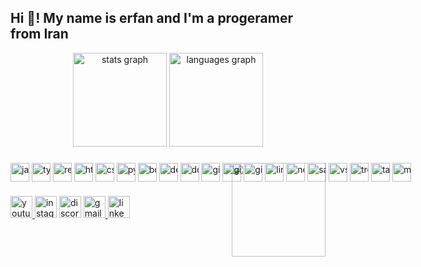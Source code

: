 <h2 align="left">Hi 👋! My name is erfan and I'm a progeramer from Iran</h2>

<div align="center">
  <img src="https://github-readme-stats.vercel.app/api?username=maurodesouza&hide_title=false&hide_rank=false&show_icons=true&include_all_commits=true&count_private=true&disable_animations=false&theme=dracula&locale=en&hide_border=false" height="150" alt="stats graph"  />
  <img src="https://github-readme-stats.vercel.app/api/top-langs?username=maurodesouza&locale=en&hide_title=false&layout=compact&card_width=320&langs_count=5&theme=dracula&hide_border=false" height="150" alt="languages graph"  />
</div>

### <img align="right" height="150" src="https://media4.giphy.com/media/v1.Y2lkPTc5MGI3NjExN2ZpZGhuamdta3R4b2k5M3l2YWJuY2pseWMzdXk2emlpeGR3bHA4MiZlcD12MV9pbnRlcm5hbF9naWZfYnlfaWQmY3Q9Zw/bGgsc5mWoryfgKBx1u/giphy.gif" />

<p align="left" style="white-space:nowrap;">
  <img src="https://cdn.jsdelivr.net/gh/devicons/devicon/icons/javascript/javascript-original.svg" height="30" alt="javascript logo" style="display:inline-block;margin:0;padding:0;vertical-align:middle;" />
  <img src="https://cdn.jsdelivr.net/gh/devicons/devicon/icons/typescript/typescript-original.svg" height="30" alt="typescript logo" style="display:inline-block;margin:0;padding:0;vertical-align:middle;" />
  <img src="https://cdn.jsdelivr.net/gh/devicons/devicon/icons/react/react-original.svg" height="30" alt="react logo" style="display:inline-block;margin:0;padding:0;vertical-align:middle;" />
  <img src="https://cdn.jsdelivr.net/gh/devicons/devicon/icons/html5/html5-original.svg" height="30" alt="html5 logo" style="display:inline-block;margin:0;padding:0;vertical-align:middle;" />
  <img src="https://cdn.jsdelivr.net/gh/devicons/devicon/icons/css3/css3-original.svg" height="30" alt="css3 logo" style="display:inline-block;margin:0;padding:0;vertical-align:middle;" />
  <img src="https://cdn.jsdelivr.net/gh/devicons/devicon/icons/python/python-original.svg" height="30" alt="python logo" style="display:inline-block;margin:0;padding:0;vertical-align:middle;" />
  <img src="https://cdn.jsdelivr.net/gh/devicons/devicon/icons/bootstrap/bootstrap-original.svg" height="30" alt="bootstrap logo" style="display:inline-block;margin:0;padding:0;vertical-align:middle;" />
  <img src="https://cdn.jsdelivr.net/gh/devicons/devicon/icons/debian/debian-original.svg" height="30" alt="debian logo" style="display:inline-block;margin:0;padding:0;vertical-align:middle;" />
  <img src="https://cdn.jsdelivr.net/gh/devicons/devicon/icons/docker/docker-original.svg" height="30" alt="docker logo" style="display:inline-block;margin:0;padding:0;vertical-align:middle;" />
  <img src="https://cdn.jsdelivr.net/gh/devicons/devicon/icons/git/git-original.svg" height="30" alt="git logo" style="display:inline-block;margin:0;padding:0;vertical-align:middle;" />
  <img src="https://cdn.jsdelivr.net/gh/devicons/devicon/icons/github/github-original.svg" height="30" alt="github logo" style="display:inline-block;margin:0;padding:0;vertical-align:middle;" />
  <img src="https://cdn.jsdelivr.net/gh/devicons/devicon/icons/gitlab/gitlab-original.svg" height="30" alt="gitlab logo" style="display:inline-block;margin:0;padding:0;vertical-align:middle;" />
  <img src="https://cdn.jsdelivr.net/gh/devicons/devicon/icons/linux/linux-original.svg" height="30" alt="linux logo" style="display:inline-block;margin:0;padding:0;vertical-align:middle;" />
  <img src="https://cdn.jsdelivr.net/gh/devicons/devicon/icons/nextjs/nextjs-original.svg" height="30" alt="nextjs logo" style="display:inline-block;margin:0;padding:0;vertical-align:middle;" />
  <img src="https://cdn.jsdelivr.net/gh/devicons/devicon/icons/sass/sass-original.svg" height="30" alt="sass logo" style="display:inline-block;margin:0;padding:0;vertical-align:middle;" />
  <img src="https://cdn.jsdelivr.net/gh/devicons/devicon/icons/vscode/vscode-original.svg" height="30" alt="vscode logo" style="display:inline-block;margin:0;padding:0;vertical-align:middle;" />
  <img src="https://cdn.jsdelivr.net/gh/devicons/devicon/icons/trello/trello-plain.svg" height="30" alt="trello logo" style="display:inline-block;margin:0;padding:0;vertical-align:middle;" />
  <img src="https://cdn.jsdelivr.net/gh/devicons/devicon/icons/tailwindcss/tailwindcss-original-wordmark.svg" height="30" alt="tailwindcss logo" style="display:inline-block;margin:0;padding:0;vertical-align:middle;" />
  <img src="https://cdn.jsdelivr.net/gh/devicons/devicon/icons/materialui/materialui-original.svg" height="30" alt="materialui logo" style="display:inline-block;margin:0;padding:0;vertical-align:middle;" />
</p>

### <div align="left">
  <a href="@Persian_gang" target="_blank">
    <img src="https://img.shields.io/static/v1?message=Youtube&logo=youtube&label=&color=FF0000&logoColor=white&labelColor=&style=for-the-badge" height="35" alt="youtube logo"  />
  </a>
  <img src="https://img.shields.io/static/v1?message=Instagram&logo=instagram&label=&color=E4405F&logoColor=white&labelColor=&style=for-the-badge" height="35" alt="instagram logo"  />
  <img src="https://img.shields.io/static/v1?message=Discord&logo=discord&label=&color=7289DA&logoColor=white&labelColor=&style=for-the-badge" height="35" alt="discord logo"  />
  <a href="133rahmanian@gmail.com" target="_blank">
    <img src="https://img.shields.io/static/v1?message=Gmail&logo=gmail&label=&color=D14836&logoColor=white&labelColor=&style=for-the-badge" height="35" alt="gmail logo"  />
  </a>
  <a href="https://www.linkedin.com/in/erfan-rahmanian-803b62350/" target="_blank">
    <img src="https://img.shields.io/static/v1?message=LinkedIn&logo=linkedin&label=&color=0077B5&logoColor=white&labelColor=&style=for-the-badge" height="35" alt="linkedin logo"  />
  </a>
</div>




